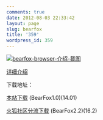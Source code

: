 ```yaml
---
comments: true
date: 2012-08-03 22:33:42
layout: page
slug: bearfox
title: '359'
wordpress_id: 359
---
```


[![bearfox-browser-介绍-截图](http://baham.co/wp-content/uploads/2012/08/课表1.png)](http://baham.co/wp-content/uploads/2012/08/课表1.png)











[详细介绍](http://baham.co/07_29_271.html)

下载地址：

[本站下载](http://baham.co/wp-files/BearFox1.0.exe) (BearFox1.0)(14.01)

[火狐社区分流下载](http://diy.mozilla.com.cn/profiles/user157620/browsers/QxNzYwNDgwNg/downloads/win32/zh-CN/Firefox%20Setup%2016.0.2.exe) (BearFox2.2)(16.2)
